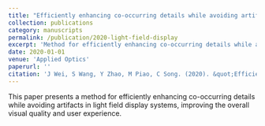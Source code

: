 ```yaml
---
title: "Efficiently enhancing co-occurring details while avoiding artifacts for light field display"
collection: publications
category: manuscripts
permalink: /publication/2020-light-field-display
excerpt: 'Method for efficiently enhancing co-occurring details while avoiding artifacts in light field display systems.'
date: 2020-01-01
venue: 'Applied Optics'
paperurl: ''
citation: 'J Wei, S Wang, Y Zhao, M Piao, C Song. (2020). &quot;Efficiently enhancing co-occurring details while avoiding artifacts for light field display.&quot; <i>Applied Optics</i>. 59 (21), 6315-6326.'
---
```


This paper presents a method for efficiently enhancing co-occurring details while avoiding artifacts in light field display systems, improving the overall visual quality and user experience.
